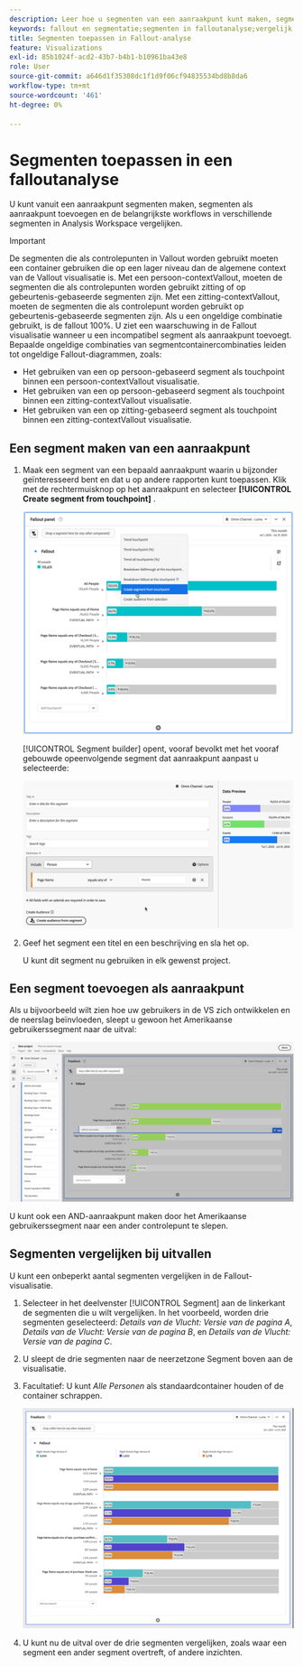 ```yaml
---
description: Leer hoe u segmenten van een aanraakpunt kunt maken, segmenten als aanraakpunt kunt toevoegen en de belangrijkste workflows voor verschillende segmenten kunt vergelijken in een falloutanalyse in Analysis Workspace.
keywords: fallout en segmentatie;segmenten in falloutanalyse;vergelijk segmenten in fallout
title: Segmenten toepassen in Fallout-analyse
feature: Visualizations
exl-id: 85b1024f-acd2-43b7-b4b1-b10961ba43e8
role: User
source-git-commit: a646d1f35308dc1f1d9f06cf94835534bd8b8da6
workflow-type: tm+mt
source-wordcount: '461'
ht-degree: 0%

---
```


# Segmenten toepassen in een falloutanalyse

U kunt vanuit een aanraakpunt segmenten maken, segmenten als aanraakpunt toevoegen en de belangrijkste workflows in verschillende segmenten in Analysis Workspace vergelijken.

>[!IMPORTANT]
>
>De segmenten die als controlepunten in Vallout worden gebruikt moeten een container gebruiken die op een lager niveau dan de algemene context van de Vallout visualisatie is. Met een persoon-contextVallout, moeten de segmenten die als controlepunten worden gebruikt zitting of op gebeurtenis-gebaseerde segmenten zijn. Met een zitting-contextVallout, moeten de segmenten die als controlepunt worden gebruikt op gebeurtenis-gebaseerde segmenten zijn. Als u een ongeldige combinatie gebruikt, is de fallout 100%. U ziet een waarschuwing in de Fallout visualisatie wanneer u een incompatibel segment als aanraakpunt toevoegt. Bepaalde ongeldige combinaties van segmentcontainercombinaties leiden tot ongeldige Fallout-diagrammen, zoals:
>
>* Het gebruiken van een op persoon-gebaseerd segment als touchpoint binnen een persoon-contextVallout visualisatie.
>* Het gebruiken van een op persoon-gebaseerd segment als touchpoint binnen een zitting-contextVallout visualisatie.
>* Het gebruiken van een op zitting-gebaseerd segment als touchpoint binnen een zitting-contextVallout visualisatie.

<!-- Should we add B2B context here?
* [!BADGE B2B Edition]{type=Informative url="https://experienceleague.adobe.com/nl/docs/analytics-platform/using/cja-overview/cja-b2b/cja-b2b-edition" newtab=true tooltip="Customer Journey Analytics B2B Edition"} Usimg a B2B container based segment as a touchpoint inside a non-container based context Fallout visualization.
* -->

## Een segment maken van een aanraakpunt

1. Maak een segment van een bepaald aanraakpunt waarin u bijzonder geïnteresseerd bent en dat u op andere rapporten kunt toepassen. Klik met de rechtermuisknop op het aanraakpunt en selecteer **[!UICONTROL Create segment from touchpoint]** .

   ![&#x200B; het drop-down menu van het Aanraakpunt met Create segment van benadrukt aanraakpunt.](assets/fallout-createsegment.png)

   [!UICONTROL Segment builder] opent, vooraf bevolkt met het vooraf gebouwde opeenvolgende segment dat aanraakpunt aanpast u selecteerde:

   ![&#x200B; de Bouwer van het Segment toont het pre-bevolkte en pre-gebouwde opeenvolgende segment.](assets/fallout-definesegment.png)

1. Geef het segment een titel en een beschrijving en sla het op.

   U kunt dit segment nu gebruiken in elk gewenst project.

## Een segment toevoegen als aanraakpunt

Als u bijvoorbeeld wilt zien hoe uw gebruikers in de VS zich ontwikkelen en de neerslag beïnvloeden, sleept u gewoon het Amerikaanse gebruikerssegment naar de uitval:

![&#x200B; het segment van de Gebruikers van de V.S. selecteerde en benadrukte om in de reserve te slepen.](assets/fallout-addfilter.png)

U kunt ook een AND-aanraakpunt maken door het Amerikaanse gebruikerssegment naar een ander controlepunt te slepen.

## Segmenten vergelijken bij uitvallen

U kunt een onbeperkt aantal segmenten vergelijken in de Fallout-visualisatie.

1. Selecteer in het deelvenster [!UICONTROL Segment] aan de linkerkant de segmenten die u wilt vergelijken. In het voorbeeld, worden drie segmenten geselecteerd: *Details van de Vlucht: Versie van de pagina A*, *Details van de Vlucht: Versie van de pagina B*, en *Details van de Vlucht: Versie van de pagina C*.
1. U sleept de drie segmenten naar de neerzetzone Segment boven aan de visualisatie.


1. Facultatief: U kunt *Alle Personen* als standaardcontainer houden of de container schrappen.

   ![&#x200B; de Vallout die Alle Bezoeken samen met de twee segmenten tonen die in de vorige stap worden gesleept.](assets/fallout-multiplefilters.png)

1. U kunt nu de uitval over de drie segmenten vergelijken, zoals waar een segment een ander segment overtreft, of andere inzichten.
